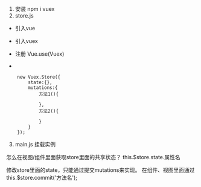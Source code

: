 1. 安装 npm i vuex
2. store.js
- 引入vue
- 引入vuex
- 注册 Vue.use(Vuex)

- 
```
    new Vuex.Store({
        state:{},
        mutations:{
            方法1(){

            },
            方法2(){
                
            }
        }
    });
```

3. main.js  挂载实例



怎么在视图/组件里面获取store里面的共享状态？   this.$store.state.属性名

修改store里面的state，只能通过提交mutations来实现。
在组件、视图里面通过 this.$store.commit('方法名');  